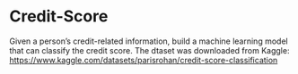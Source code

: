 # Credit-Score
Given a person’s credit-related information, build a machine learning model that can classify the credit score.
The dtaset was downloaded from Kaggle: https://www.kaggle.com/datasets/parisrohan/credit-score-classification
